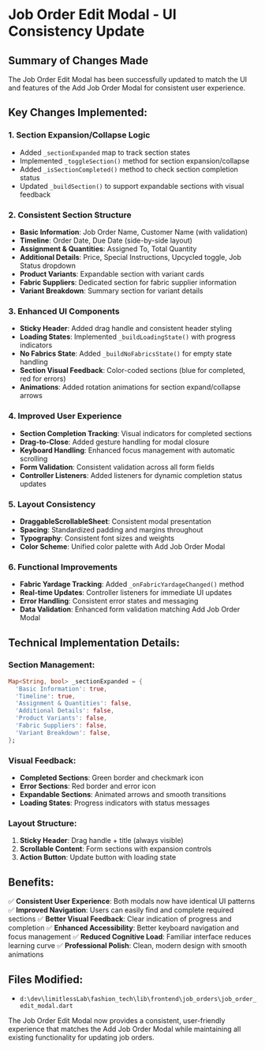 # Job Order Edit Modal - UI Consistency Update

## Summary of Changes Made

The Job Order Edit Modal has been successfully updated to match the UI and features of the Add Job Order Modal for consistent user experience.

## Key Changes Implemented:

### 1. **Section Expansion/Collapse Logic**
- Added `_sectionExpanded` map to track section states
- Implemented `_toggleSection()` method for section expansion/collapse
- Added `_isSectionCompleted()` method to check section completion status
- Updated `_buildSection()` to support expandable sections with visual feedback

### 2. **Consistent Section Structure**
- **Basic Information**: Job Order Name, Customer Name (with validation)
- **Timeline**: Order Date, Due Date (side-by-side layout)
- **Assignment & Quantities**: Assigned To, Total Quantity
- **Additional Details**: Price, Special Instructions, Upcycled toggle, Job Status dropdown
- **Product Variants**: Expandable section with variant cards
- **Fabric Suppliers**: Dedicated section for fabric supplier information
- **Variant Breakdown**: Summary section for variant details

### 3. **Enhanced UI Components**
- **Sticky Header**: Added drag handle and consistent header styling
- **Loading States**: Implemented `_buildLoadingState()` with progress indicators
- **No Fabrics State**: Added `_buildNoFabricsState()` for empty state handling
- **Section Visual Feedback**: Color-coded sections (blue for completed, red for errors)
- **Animations**: Added rotation animations for section expand/collapse arrows

### 4. **Improved User Experience**
- **Section Completion Tracking**: Visual indicators for completed sections
- **Drag-to-Close**: Added gesture handling for modal closure
- **Keyboard Handling**: Enhanced focus management with automatic scrolling
- **Form Validation**: Consistent validation across all form fields
- **Controller Listeners**: Added listeners for dynamic completion status updates

### 5. **Layout Consistency**
- **DraggableScrollableSheet**: Consistent modal presentation
- **Spacing**: Standardized padding and margins throughout
- **Typography**: Consistent font sizes and weights
- **Color Scheme**: Unified color palette with Add Job Order Modal

### 6. **Functional Improvements**
- **Fabric Yardage Tracking**: Added `_onFabricYardageChanged()` method
- **Real-time Updates**: Controller listeners for immediate UI updates
- **Error Handling**: Consistent error states and messaging
- **Data Validation**: Enhanced form validation matching Add Job Order Modal

## Technical Implementation Details:

### Section Management:
```dart
Map<String, bool> _sectionExpanded = {
  'Basic Information': true,
  'Timeline': true,
  'Assignment & Quantities': false,
  'Additional Details': false,
  'Product Variants': false,
  'Fabric Suppliers': false,
  'Variant Breakdown': false,
};
```

### Visual Feedback:
- **Completed Sections**: Green border and checkmark icon
- **Error Sections**: Red border and error icon
- **Expandable Sections**: Animated arrows and smooth transitions
- **Loading States**: Progress indicators with status messages

### Layout Structure:
1. **Sticky Header**: Drag handle + title (always visible)
2. **Scrollable Content**: Form sections with expansion controls
3. **Action Button**: Update button with loading state

## Benefits:
✅ **Consistent User Experience**: Both modals now have identical UI patterns
✅ **Improved Navigation**: Users can easily find and complete required sections
✅ **Better Visual Feedback**: Clear indication of progress and completion
✅ **Enhanced Accessibility**: Better keyboard navigation and focus management
✅ **Reduced Cognitive Load**: Familiar interface reduces learning curve
✅ **Professional Polish**: Clean, modern design with smooth animations

## Files Modified:
- `d:\dev\limitlessLab\fashion_tech\lib\frontend\job_orders\job_order_edit_modal.dart`

The Job Order Edit Modal now provides a consistent, user-friendly experience that matches the Add Job Order Modal while maintaining all existing functionality for updating job orders.
